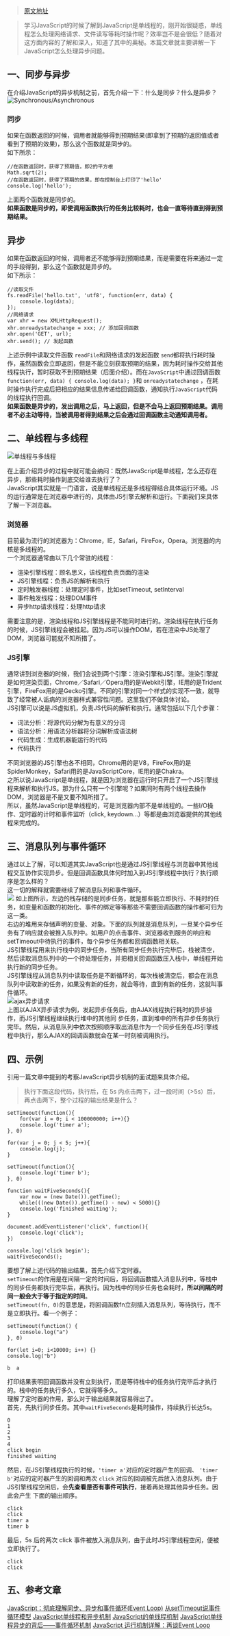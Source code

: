 > [原文地址](https://juejin.im/post/5a6ad46ef265da3e513352c8)   

> 学习JavaScript的时候了解到JavaScript是单线程的，刚开始很疑惑，单线程怎么处理网络请求、文件读写等耗时操作呢？效率岂不是会很低？随着对这方面内容的了解和深入，知道了其中的奥秘。本篇文章就主要讲解一下JavaScript怎么处理异步问题。

## 一、同步与异步
在介绍JavaScript的异步机制之前，首先介绍一下：什么是同步？什么是异步？   
![Synchronous/Asynchronous](https://user-gold-cdn.xitu.io/2018/1/26/161314dc9a9298f4?imageView2/0/w/1280/h/960/ignore-error/1)  
### 同步
如果在函数返回的时候，调用者就能够得到预期结果(即拿到了预期的返回值或者看到了预期的效果)，那么这个函数就是同步的。  
如下所示：  
```
//在函数返回时，获得了预期值，即2的平方根
Math.sqrt(2);
//在函数返回时，获得了预期的效果，即在控制台上打印了'hello'
console.log('hello');
```
上面两个函数就是同步的。  
**如果函数是同步的，即使调用函数执行的任务比较耗时，也会一直等待直到得到预期结果。**

## 异步
如果在函数返回的时候，调用者还不能够得到预期结果，而是需要在将来通过一定的手段得到，那么这个函数就是异步的。   
如下所示：  
```
//读取文件
fs.readFile('hello.txt', 'utf8', function(err, data) {
    console.log(data);
});
//网络请求
var xhr = new XMLHttpRequest();
xhr.onreadystatechange = xxx; // 添加回调函数
xhr.open('GET', url);
xhr.send(); // 发起函数
```
上述示例中读取文件函数 `readFile`和网络请求的发起函数  `send`都将执行耗时操作，虽然函数会立即返回，但是不能立刻获取预期的结果，因为耗时操作交给其他线程执行，暂时获取不到预期结果（后面介绍）。而在`JavaScript`中通过回调函数 `function(err, data) { console.log(data); }`和 `onreadystatechange`   ，在耗时操作执行完成后把相应的结果信息传递给回调函数，通知执行`JavaScript`代码的线程执行回调。   
**如果函数是异步的，发出调用之后，马上返回，但是不会马上返回预期结果。调用者不必主动等待，当被调用者得到结果之后会通过回调函数主动通知调用者。**

## 二、单线程与多线程
![单线程与多线程](https://user-gold-cdn.xitu.io/2018/1/26/161314dc9b08b2b1?imageView2/0/w/1280/h/960/ignore-error/1)  

在上面介绍异步的过程中就可能会纳闷：既然JavaScript是单线程，怎么还存在异步，那些耗时操作到底交给谁去执行了？  
JavaScript其实就是一门语言，说是单线程还是多线程得结合具体运行环境。JS的运行通常是在浏览器中进行的，具体由JS引擎去解析和运行。下面我们来具体了解一下浏览器。  
### 浏览器
目前最为流行的浏览器为：Chrome，IE，Safari，FireFox，Opera。浏览器的内核是多线程的。     
一个浏览器通常由以下几个常驻的线程：   
* 渲染引擎线程：顾名思义，该线程负责页面的渲染
* JS引擎线程：负责JS的解析和执行
* 定时触发器线程：处理定时事件，比如setTimeout, setInterval
* 事件触发线程：处理DOM事件
* 异步http请求线程：处理http请求

需要注意的是，渲染线程和JS引擎线程是不能同时进行的。渲染线程在执行任务的时候，JS引擎线程会被挂起。因为JS可以操作DOM，若在渲染中JS处理了DOM，浏览器可能就不知所措了。  

### JS引擎
通常讲到浏览器的时候，我们会说到两个引擎：渲染引擎和JS引擎。渲染引擎就是如何渲染页面，Chrome／Safari／Opera用的是Webkit引擎，IE用的是Trident引擎，FireFox用的是Gecko引擎。不同的引擎对同一个样式的实现不一致，就导致了经常被人诟病的浏览器样式兼容性问题。这里我们不做具体讨论。  
JS引擎可以说是JS虚拟机，负责JS代码的解析和执行。通常包括以下几个步骤：  
* 词法分析：将源代码分解为有意义的分词
* 语法分析：用语法分析器将分词解析成语法树
* 代码生成：生成机器能运行的代码
* 代码执行

不同浏览器的JS引擎也各不相同，Chrome用的是V8，FireFox用的是SpiderMonkey，Safari用的是JavaScriptCore，IE用的是Chakra。  
之所以说JavaScript是单线程，就是因为浏览器在运行时只开启了一个JS引擎线程来解析和执行JS。那为什么只有一个引擎呢？如果同时有两个线程去操作DOM，浏览器是不是又要不知所措了。  
所以，虽然JavaScript是单线程的，可是浏览器内部不是单线程的。一些I/O操作、定时器的计时和事件监听（click, keydown...）等都是由浏览器提供的其他线程来完成的。  


## 三、消息队列与事件循环
通过以上了解，可以知道其实JavaScript也是通过JS引擎线程与浏览器中其他线程交互协作实现异步。但是回调函数具体何时加入到JS引擎线程中执行？执行顺序是怎么样的？  
这一切的解释就需要继续了解消息队列和事件循环。  
![](https://user-gold-cdn.xitu.io/2018/1/26/161314dca3a23ba4?imageView2/0/w/1280/h/960/ignore-error/1)
如上图所示，左边的栈存储的是同步任务，就是那些能立即执行、不耗时的任务，如变量和函数的初始化、事件的绑定等等那些不需要回调函数的操作都可归为这一类。  
右边的堆用来存储声明的变量、对象。下面的队列就是消息队列，一旦某个异步任务有了响应就会被推入队列中。如用户的点击事件、浏览器收到服务的响应和setTimeout中待执行的事件，每个异步任务都和回调函数相关联。  
JS引擎线程用来执行栈中的同步任务，当所有同步任务执行完毕后，栈被清空，然后读取消息队列中的一个待处理任务，并把相关回调函数压入栈中，单线程开始执行新的同步任务。  
JS引擎线程从消息队列中读取任务是不断循环的，每次栈被清空后，都会在消息队列中读取新的任务，如果没有新的任务，就会等待，直到有新的任务，这就叫事件循环。  
![ajax异步请求](https://user-gold-cdn.xitu.io/2018/1/26/161314dcb17a84ad?imageView2/0/w/1280/h/960/ignore-error/1)  
上图以AJAX异步请求为例，发起异步任务后，由AJAX线程执行耗时的异步操作，而JS引擎线程继续执行堆中的其他同  步任务，直到堆中的所有异步任务执行完毕。然后，从消息队列中依次按照顺序取出消息作为一个同步任务在JS引擎线程中执行，那么AJAX的回调函数就会在某一时刻被调用执行。

## 四、示例
引用一篇文章中提到的考察JavaScript异步机制的面试题来具体介绍。  
> 执行下面这段代码，执行后，在 5s 内点击两下，过一段时间（>5s）后，再点击两下，整个过程的输出结果是什么？
```
setTimeout(function(){
    for(var i = 0; i < 100000000; i++){}
    console.log('timer a');
}, 0)

for(var j = 0; j < 5; j++){
    console.log(j);
}

setTimeout(function(){
    console.log('timer b');
}, 0)

function waitFiveSeconds(){
    var now = (new Date()).getTime();
    while(((new Date()).getTime() - now) < 5000){}
    console.log('finished waiting');
}

document.addEventListener('click', function(){
    console.log('click');
})

console.log('click begin');
waitFiveSeconds();
```

要想了解上述代码的输出结果，首先介绍下定时器。  
`setTimeout`的作用是在间隔一定的时间后，将回调函数插入消息队列中，等栈中的同步任务都执行完毕后，再执行。因为栈中的同步任务也会耗时，**所以间隔的时间一般会大于等于指定的时间**。  
`setTimeout(fn, 0)`的意思是，将回调函数fn立刻插入消息队列，等待执行，而不是立即执行。看一个例子：  
```
setTimeout(function() {
    console.log("a")
}, 0)

for(let i=0; i<10000; i++) {}
console.log("b")
```
```
b  a
```
打印结果表明回调函数并没有立刻执行，而是等待栈中的任务执行完毕后才执行的。栈中的任务执行多久，它就得等多久。  
理解了定时器的作用，那么对于输出结果就容易得出了。   
首先，先执行同步任务。其中`waitFiveSeconds`是耗时操作，持续执行长达5s。   
```
0
1
2
3
4
click begin
finished waiting
```
然后，在JS引擎线程执行的时候，`'timer a'`对应的定时器产生的回调、 `'timer b'`对应的定时器产生的回调和两次 `click` 对应的回调被先后放入消息队列。由于JS引擎线程空闲后，会**先查看是否有事件可执行**，接着再处理其他异步任务。因此会产生 下面的输出顺序。  
```
click
click
timer a
timer b
```
最后，5s 后的两次 click 事件被放入消息队列，由于此时JS引擎线程空闲，便被立即执行了。  
```
click
click
```

## 五、参考文章
[JavaScript：彻底理解同步、异步和事件循环(Event Loop)](https://segmentfault.com/a/1190000004322358)
[从setTimeout说事件循环模型](http://www.alloyteam.com/2015/10/turning-to-javascript-series-from-settimeout-said-the-event-loop-model/)
[JavaScript单线程和异步机制](https://github.com/pramper/Blog/issues/4)
[JavaScript的单线程机制](https://github.com/huangtengfei/blog/issues/15)
[JavaScript单线程异步的背后——事件循环机制](https://zhuanlan.zhihu.com/p/27035708)
[JavaScript 运行机制详解：再谈Event Loop](http://www.ruanyifeng.com/blog/2014/10/event-loop.html)
